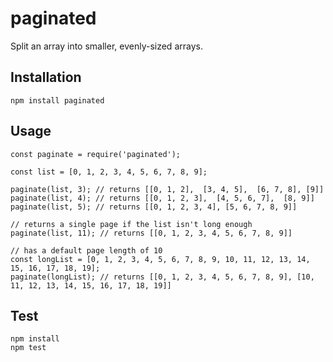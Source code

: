 # paginated

Split an array into smaller, evenly-sized arrays.

## Installation

`npm install paginated`

## Usage
```
const paginate = require('paginated');

const list = [0, 1, 2, 3, 4, 5, 6, 7, 8, 9];

paginate(list, 3); // returns [[0, 1, 2],  [3, 4, 5],  [6, 7, 8], [9]]
paginate(list, 4); // returns [[0, 1, 2, 3],  [4, 5, 6, 7],  [8, 9]]
paginate(list, 5); // returns [[0, 1, 2, 3, 4], [5, 6, 7, 8, 9]]

// returns a single page if the list isn't long enough
paginate(list, 11); // returns [[0, 1, 2, 3, 4, 5, 6, 7, 8, 9]]

// has a default page length of 10
const longList = [0, 1, 2, 3, 4, 5, 6, 7, 8, 9, 10, 11, 12, 13, 14, 15, 16, 17, 18, 19];
paginate(longList); // returns [[0, 1, 2, 3, 4, 5, 6, 7, 8, 9], [10, 11, 12, 13, 14, 15, 16, 17, 18, 19]]
```

## Test
`npm install`  
`npm test`
